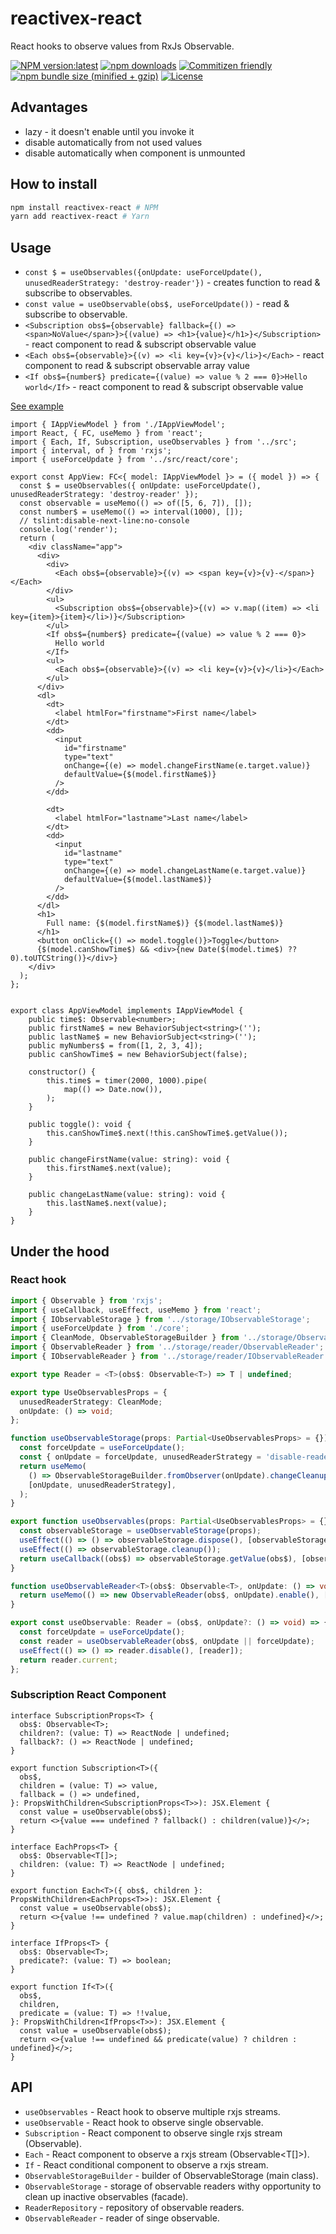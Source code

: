 # reactivex-react
React hooks to observe values from RxJs Observable.

[![NPM version:latest](https://img.shields.io/npm/v/reactivex-react/latest.svg?style=flat-square)](https://www.npmjs.com/package/reactivex-react)
[![npm downloads](https://img.shields.io/npm/dt/reactivex-react.svg?style=flat-square)](https://www.npmjs.com/package/reactivex-react)
[![Commitizen friendly](https://img.shields.io/badge/commitizen-friendly-brightgreen.svg)](http://commitizen.github.io/cz-cli/)
[![npm bundle size (minified + gzip)](https://img.shields.io/bundlephobia/minzip/reactivex-react.svg)](https://www.npmjs.com/package/reactivex-react)
[![License](https://img.shields.io/npm/l/reactivex-react)](https://www.npmjs.com/package/reactivex-react)

## Advantages

- lazy - it doesn't enable until you invoke it
- disable automatically from not used values
- disable automatically when component is unmounted

## How to install

```sh
npm install reactivex-react # NPM
yarn add reactivex-react # Yarn
```

## Usage

- `const $ = useObservables({onUpdate: useForceUpdate(), unusedReaderStrategy: 'destroy-reader'})` - creates function to read & subscribe to observables.
- `const value = useObservable(obs$, useForceUpdate())` - read & subscribe to observable.
- `<Subscription obs$={observable} fallback={() => <span>NoValue</span>}>{(value) => <h1>{value}</h1>}</Subscription>` - react component to read & subscript observable value
- `<Each obs$={observable}>{(v) => <li key={v}>{v}</li>}</Each>` - react component to read & subscript observable array value
- `<If obs$={number$} predicate={(value) => value % 2 === 0}>Hello world</If>` - react component to read & subscript observable value

[See example](https://github.com/IgorBabkin/rxjs-react/blob/master/example/AppView.tsx)

```tsx
import { IAppViewModel } from './IAppViewModel';
import React, { FC, useMemo } from 'react';
import { Each, If, Subscription, useObservables } from '../src';
import { interval, of } from 'rxjs';
import { useForceUpdate } from '../src/react/core';

export const AppView: FC<{ model: IAppViewModel }> = ({ model }) => {
  const $ = useObservables({ onUpdate: useForceUpdate(), unusedReaderStrategy: 'destroy-reader' });
  const observable = useMemo(() => of([5, 6, 7]), []);
  const number$ = useMemo(() => interval(1000), []);
  // tslint:disable-next-line:no-console
  console.log('render');
  return (
    <div className="app">
      <div>
        <div>
          <Each obs$={observable}>{(v) => <span key={v}>{v}-</span>}</Each>
        </div>
        <ul>
          <Subscription obs$={observable}>{(v) => v.map((item) => <li key={item}>{item}</li>)}</Subscription>
        </ul>
        <If obs$={number$} predicate={(value) => value % 2 === 0}>
          Hello world
        </If>
        <ul>
          <Each obs$={observable}>{(v) => <li key={v}>{v}</li>}</Each>
        </ul>
      </div>
      <dl>
        <dt>
          <label htmlFor="firstname">First name</label>
        </dt>
        <dd>
          <input
            id="firstname"
            type="text"
            onChange={(e) => model.changeFirstName(e.target.value)}
            defaultValue={$(model.firstName$)}
          />
        </dd>

        <dt>
          <label htmlFor="lastname">Last name</label>
        </dt>
        <dd>
          <input
            id="lastname"
            type="text"
            onChange={(e) => model.changeLastName(e.target.value)}
            defaultValue={$(model.lastName$)}
          />
        </dd>
      </dl>
      <h1>
        Full name: {$(model.firstName$)} {$(model.lastName$)}
      </h1>
      <button onClick={() => model.toggle()}>Toggle</button>
      {$(model.canShowTime$) && <div>{new Date($(model.time$) ?? 0).toUTCString()}</div>}
    </div>
  );
};


export class AppViewModel implements IAppViewModel {
    public time$: Observable<number>;
    public firstName$ = new BehaviorSubject<string>('');
    public lastName$ = new BehaviorSubject<string>('');
    public myNumbers$ = from([1, 2, 3, 4]);
    public canShowTime$ = new BehaviorSubject(false);

    constructor() {
        this.time$ = timer(2000, 1000).pipe(
            map(() => Date.now()),
        );
    }

    public toggle(): void {
        this.canShowTime$.next(!this.canShowTime$.getValue());
    }

    public changeFirstName(value: string): void {
        this.firstName$.next(value);
    }

    public changeLastName(value: string): void {
        this.lastName$.next(value);
    }
}

```

## Under the hood
### React hook

```typescript
import { Observable } from 'rxjs';
import { useCallback, useEffect, useMemo } from 'react';
import { IObservableStorage } from '../storage/IObservableStorage';
import { useForceUpdate } from './core';
import { CleanMode, ObservableStorageBuilder } from '../storage/ObservableStorageBuilder';
import { ObservableReader } from '../storage/reader/ObservableReader';
import { IObservableReader } from '../storage/reader/IObservableReader';

export type Reader = <T>(obs$: Observable<T>) => T | undefined;

export type UseObservablesProps = {
  unusedReaderStrategy: CleanMode;
  onUpdate: () => void;
};

function useObservableStorage(props: Partial<UseObservablesProps> = {}): IObservableStorage {
  const forceUpdate = useForceUpdate();
  const { onUpdate = forceUpdate, unusedReaderStrategy = 'disable-reader' } = props;
  return useMemo(
    () => ObservableStorageBuilder.fromObserver(onUpdate).changeCleanupMode(unusedReaderStrategy).build(),
    [onUpdate, unusedReaderStrategy],
  );
}

export function useObservables(props: Partial<UseObservablesProps> = {}): Reader {
  const observableStorage = useObservableStorage(props);
  useEffect(() => () => observableStorage.dispose(), [observableStorage]);
  useEffect(() => observableStorage.cleanup());
  return useCallback((obs$) => observableStorage.getValue(obs$), [observableStorage]);
}

function useObservableReader<T>(obs$: Observable<T>, onUpdate: () => void): IObservableReader<T> {
  return useMemo(() => new ObservableReader(obs$, onUpdate).enable(), [obs$, onUpdate]);
}

export const useObservable: Reader = (obs$, onUpdate?: () => void) => {
  const forceUpdate = useForceUpdate();
  const reader = useObservableReader(obs$, onUpdate || forceUpdate);
  useEffect(() => () => reader.disable(), [reader]);
  return reader.current;
};
```

### Subscription React Component

```tsx
interface SubscriptionProps<T> {
  obs$: Observable<T>;
  children?: (value: T) => ReactNode | undefined;
  fallback?: () => ReactNode | undefined;
}

export function Subscription<T>({
  obs$,
  children = (value: T) => value,
  fallback = () => undefined,
}: PropsWithChildren<SubscriptionProps<T>>): JSX.Element {
  const value = useObservable(obs$);
  return <>{value === undefined ? fallback() : children(value)}</>;
}

interface EachProps<T> {
  obs$: Observable<T[]>;
  children: (value: T) => ReactNode | undefined;
}

export function Each<T>({ obs$, children }: PropsWithChildren<EachProps<T>>): JSX.Element {
  const value = useObservable(obs$);
  return <>{value !== undefined ? value.map(children) : undefined}</>;
}

interface IfProps<T> {
  obs$: Observable<T>;
  predicate?: (value: T) => boolean;
}

export function If<T>({
  obs$,
  children,
  predicate = (value: T) => !!value,
}: PropsWithChildren<IfProps<T>>): JSX.Element {
  const value = useObservable(obs$);
  return <>{value !== undefined && predicate(value) ? children : undefined}</>;
}
```

## API

- `useObservables` - React hook to observe multiple rxjs streams.
- `useObservable` - React hook to observe single observable.
- `Subscription` - React component to observe single rxjs stream (Observable<T>).
- `Each` - React component to observe a rxjs stream (Observable<T[]>).
- `If` - React conditional component to observe a rxjs stream.
- `ObservableStorageBuilder` - builder of ObservableStorage (main class).
- `ObservableStorage` - storage of observable readers withy opportunity to clean up inactive observables (facade).
- `ReaderRepository` - repository of observable readers.
- `ObservableReader` - reader of singe observable.
